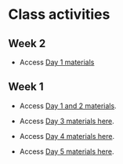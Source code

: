 # Class activities

## Week 2

- Access [Day 1 materials](https://colab.research.google.com/github/DartDoesData/python-practice/blob/main/Week%202%20-%20Day%201.ipynb)

## Week 1

- Access [Day 1 and 2 materials](https://drive.google.com/drive/u/0/folders/1qNcotNCrUDSY4Bt8ISc-_R5BAuhllYLj).

- Access [Day 3 materials here](https://colab.research.google.com/github/DartDoesData/python-practice/blob/main/Day_3.ipynb).

- Access [Day 4 materials here](https://colab.research.google.com/github/DartDoesData/python-practice/blob/main/Day_4.ipynb).

- Access [Day 5 materials here](https://colab.research.google.com/github/DartDoesData/python-practice/blob/main/Day_5.ipynb).
